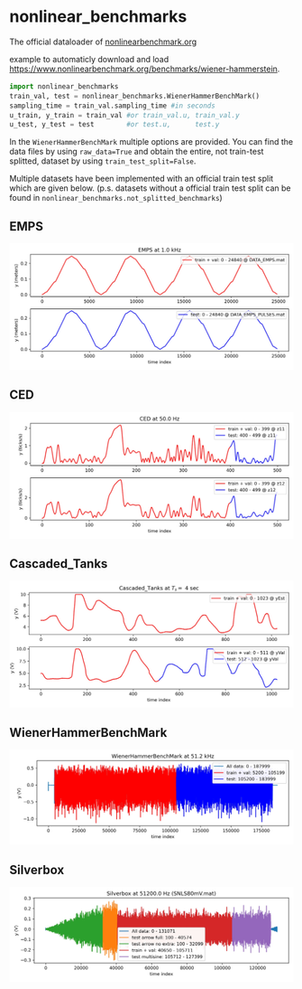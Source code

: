 
# nonlinear_benchmarks
 
The official dataloader of [nonlinearbenchmark.org](http://www.nonlinearbenchmark.org/)

example to automaticly download and load https://www.nonlinearbenchmark.org/benchmarks/wiener-hammerstein.

```python
import nonlinear_benchmarks
train_val, test = nonlinear_benchmarks.WienerHammerBenchMark()
sampling_time = train_val.sampling_time #in seconds
u_train, y_train = train_val #or train_val.u, train_val.y
u_test, y_test = test        #or test.u,      test.y
```

In the `WienerHammerBenchMark` multiple options are provided. You can find the data files by using `raw_data=True` and obtain the entire, not train-test splitted, dataset by using `train_test_split=False`.

Multiple datasets have been implemented with an official train test split which are given below. (p.s. datasets without a official train test split can be found in `nonlinear_benchmarks.not_splitted_benchmarks`)

## EMPS

![image](figures/EMPS.jpg)

## CED

![image](figures/CED.jpg)

## Cascaded_Tanks

![image](figures/Cascaded_Tanks.jpg)

## WienerHammerBenchMark

![image](figures/WienerHammerBenchMark.jpg)

## Silverbox

![image](figures/Silverbox.jpg)
